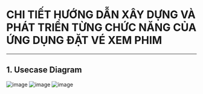 # **CHI TIẾT HƯỚNG DẪN XÂY DỰNG VÀ PHÁT TRIỂN TỪNG CHỨC NĂNG CỦA ỨNG DỤNG ĐẶT VÉ XEM PHIM**
----
## 1. Usecase Diagram
![image](https://github.com/quinni1501/Logo/assets/167750800/b963b620-b804-4e48-bd08-ecfbd351b3a3)
![image](https://github.com/quinni1501/Logo/assets/167750800/c60981e6-baf8-4c8d-b8f5-8fd9f8f3bf48)
![image](https://github.com/quinni1501/Logo/assets/167750800/77a1490c-13d1-4524-b5e9-77cb59445d3f)

## 
